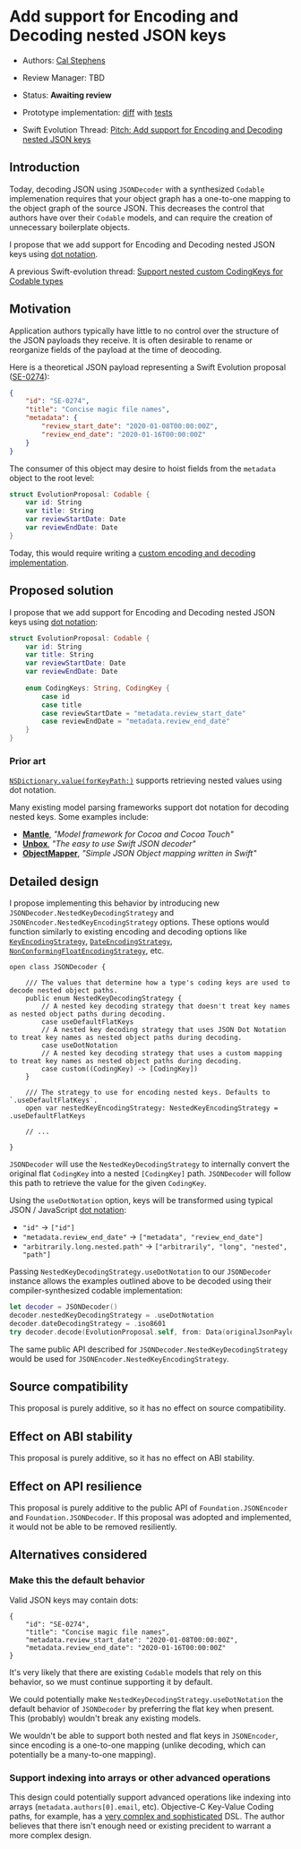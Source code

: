 # Add support for Encoding and Decoding nested JSON keys

* Authors: [Cal Stephens](https://github.com/calda)
* Review Manager: TBD
* Status: **Awaiting review**

* Prototype implementation: [diff](https://github.com/calda/NestedKeyEncodingStrategy/pull/1/files#diff-8ff2eba96e32f178462fed931f39208bR205) with [tests](https://github.com/calda/NestedKeyEncodingStrategy/blob/master/NestedKeyEncodingStrategyTests/NestedKeyEncodingStrategyTests.swift)
* Swift Evolution Thread: [Pitch: Add support for Encoding and Decoding nested JSON keys](https://forums.swift.org/t/pitch-add-support-for-encoding-and-decoding-nested-json-keys/34039)

## Introduction

Today, decoding JSON using `JSONDecoder` with a synthesized `Codable` implemenation requires that your object graph has a one-to-one mapping to the object graph of the source JSON. This decreases the control that authors have over their `Codable` models, and can require the creation of unnecessary boilerplate objects.

I propose that we add support for Encoding and Decoding nested JSON keys using [dot notation](https://www.w3schools.com/js/js_json_objects.asp).

A previous Swift-evolution thread: [Support nested custom CodingKeys for Codable types](https://forums.swift.org/t/support-nested-custom-codingkeys-for-codable-types/17300)

## Motivation

Application authors typically have little to no control over the structure of the JSON payloads they receive. It is often desirable to rename or reorganize fields of the payload at the time of deocoding.

Here is a theoretical JSON payload representing a Swift Evolution proposal ([SE-0274](https://github.com/apple/swift-evolution/blob/master/proposals/0274-magic-file.md)):

```json
{
    "id": "SE-0274",
    "title": "Concise magic file names",
    "metadata": {
        "review_start_date": "2020-01-08T00:00:00Z",
        "review_end_date": "2020-01-16T00:00:00Z"
    }
}
```

The consumer of this object may desire to hoist fields from the `metadata` object to the root level:

```swift
struct EvolutionProposal: Codable {
    var id: String
    var title: String
    var reviewStartDate: Date
    var reviewEndDate: Date
}
```

Today, this would require writing a [custom encoding and decoding implementation](https://gist.github.com/calda/6a83e09ae8a4ee1c04557cc7dbdb25f6).

## Proposed solution

I propose that we add support for Encoding and Decoding nested JSON keys using [dot notation](https://www.w3schools.com/js/js_json_objects.asp):

```swift
struct EvolutionProposal: Codable {
    var id: String
    var title: String
    var reviewStartDate: Date
    var reviewEndDate: Date
    
    enum CodingKeys: String, CodingKey {
        case id
        case title
        case reviewStartDate = "metadata.review_start_date"
        case reviewEndDate = "metadata.review_end_date"
    }
}
```

### Prior art

[`NSDictionary.value(forKeyPath:)`](https://developer.apple.com/documentation/objectivec/nsobject/1416468-value) supports retrieving nested values using dot notation.

Many existing model parsing frameworks support dot notation for decoding nested keys. Some examples include:
 - **[Mantle](https://github.com/Mantle/Mantle#mtlmodel)**, _"Model framework for Cocoa and Cocoa Touch"_
 - **[Unbox](https://github.com/JohnSundell/Unbox#key-path-support)**, _"The easy to use Swift JSON decoder"_
 - **[ObjectMapper](https://github.com/tristanhimmelman/ObjectMapper#easy-mapping-of-nested-objects)**, _"Simple JSON Object mapping written in Swift"_

## Detailed design

I propose implementing this behavior by introducing new `JSONDecoder.NestedKeyDecodingStrategy` and `JSONEncoder.NestedKeyEncodingStrategy` options. These options would function similarly to existing encoding and decoding options like [`KeyEncodingStrategy`](https://developer.apple.com/documentation/foundation/jsonencoder/keyencodingstrategy), [`DateEncodingStrategy`](https://developer.apple.com/documentation/foundation/jsonencoder/dateencodingstrategy), [`NonConformingFloatEncodingStrategy`](https://developer.apple.com/documentation/foundation/jsonencoder/nonconformingfloatencodingstrategy), etc.

```
open class JSONDecoder {

    /// The values that determine how a type's coding keys are used to decode nested object paths.
    public enum NestedKeyDecodingStrategy {
        // A nested key decoding strategy that doesn't treat key names as nested object paths during decoding.
        case useDefaultFlatKeys
        // A nested key decoding strategy that uses JSON Dot Notation to treat key names as nested object paths during decoding.
        case useDotNotation
        // A nested key decoding strategy that uses a custom mapping to treat key names as nested object paths during decoding.
        case custom((CodingKey) -> [CodingKey])
    }
    
    /// The strategy to use for encoding nested keys. Defaults to `.useDefaultFlatKeys`.
    open var nestedKeyEncodingStrategy: NestedKeyEncodingStrategy = .useDefaultFlatKeys
    
    // ...
    
}
```

`JSONDecoder` will use the `NestedKeyDecodingStrategy` to internally convert the original flat `CodingKey` into a nested `[CodingKey]` path. `JSONDecoder` will follow this path to retrieve the value for the given `CodingKey`.

Using the `useDotNotation` option, keys will be transformed using typical JSON / JavaScript [dot notation](https://www.w3schools.com/js/js_json_objects.asp):
 - `"id"` -> `["id"]` 
 - `"metadata.review_end_date"` -> `["metadata", "review_end_date"]`
 - `"arbitrarily.long.nested.path"` -> `["arbitrarily", "long", "nested", "path"]`

Passing `NestedKeyDecodingStrategy.useDotNotation` to our `JSONDecoder` instance allows the examples outlined above to be decoded using their compiler-synthesized codable implementation:

```swift
let decoder = JSONDecoder()
decoder.nestedKeyDecodingStrategy = .useDotNotation
decoder.dateDecodingStrategy = .iso8601
try decoder.decode(EvolutionProposal.self, from: Data(originalJsonPayload.utf8)) // ✅
```

The same public API described for `JSONDecoder.NestedKeyDecodingStrategy` would be used for `JSONEncoder.NestedKeyEncodingStrategy`.

## Source compatibility

This proposal is purely additive, so it has no effect on source compatibility.

## Effect on ABI stability

This proposal is purely additive, so it has no effect on ABI stability.

## Effect on API resilience

This proposal is purely additive to the public API of `Foundation.JSONEncoder` and `Foundation.JSONDecoder`. If this proposal was adopted and implemented, it would not be able to be removed resiliently.

## Alternatives considered

### Make this the default behavior

Valid JSON keys may contain dots:

```
{
    "id": "SE-0274",
    "title": "Concise magic file names",
    "metadata.review_start_date": "2020-01-08T00:00:00Z",
    "metadata.review_end_date": "2020-01-16T00:00:00Z"
}
```

It's very likely that there are existing `Codable` models that rely on this behavior, so we must continue supporting it by default.

We could potentially make `NestedKeyDecodingStrategy.useDotNotation` the default behavior of `JSONDecoder` by preferring the flat key when present. This (probably) wouldn't break any existing models.

We wouldn't be able to support both nested and flat keys in `JSONEncoder`, since encoding is a one-to-one mapping (unlike decoding, which can potentially be a many-to-one mapping).

### Support indexing into arrays or other advanced operations

This design could potentially support advanced operations like indexing into arrays (`metadata.authors[0].email`, etc). Objective-C Key-Value Coding paths, for example, has a [very complex and sophisticated](https://developer.apple.com/library/archive/documentation/Cocoa/Conceptual/KeyValueCoding/CollectionOperators.html#//apple_ref/doc/uid/20002176-BAJEAIEE) DSL. The author believes that there isn't enough need or existing precident to warrant a more complex design.


